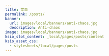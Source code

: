 ```yaml
---
title: 文章
permalink: /posts/
banner:
  url: images/local/banners/anti-chaos.jpg
  description: Anti-chaos
image: images/local/banners/anti-chaos.jpg
ksio_slot_content: _local/pages/posts/content
ksio_asset_css:
  - stylesheets/local/pages/posts
---
```

